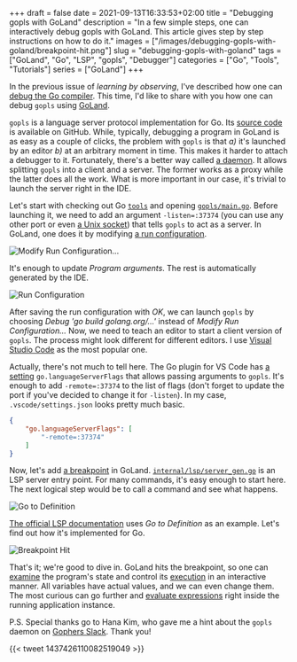 +++ 
draft = false
date = 2021-09-13T16:33:53+02:00
title = "Debugging gopls with GoLand"
description = "In a few simple steps, one can interactively debug gopls with GoLand. This article gives step by step instructions on how to do it."
images = ["/images/debugging-gopls-with-goland/breakpoint-hit.png"]
slug = "debugging-gopls-with-goland"
tags = ["GoLand", "Go", "LSP", "gopls", "Debugger"]
categories = ["Go", "Tools", "Tutorials"]
series = ["GoLand"]
+++

In the previous issue of _learning by observing_, I've described how one can [debug the Go compiler](/posts/debugging-go-compiler-with-goland/). This time, I'd like to share with you how one can debug `gopls` using [GoLand](https://www.jetbrains.com/go/).

`gopls` is a language server protocol implementation for Go. Its [source code](https://github.com/golang/tools/tree/master/gopls) is available on GitHub. While, typically, debugging a program in GoLand is as easy as a couple of clicks, the problem with `gopls` is that _a)_ it's launched by an editor _b)_ at an arbitrary moment in time. This makes it harder to attach a debugger to it. Fortunately, there's a better way called [a daemon](https://github.com/golang/tools/blob/master/gopls/doc/daemon.md). It allows splitting `gopls` into a client and a server. The former works as a proxy while the latter does all the work. What is more important in our case, it's trivial to launch the server right in the IDE.

Let's start with checking out Go [`tools`](https://github.com/golang/tools) and opening [`gopls/main.go`](https://github.com/golang/tools/blob/master/gopls/main.go). Before launching it, we need to add an argument `-listen=:37374` (you can use any other port or even [a Unix socket](https://github.com/golang/tools/blob/master/gopls/doc/daemon.md#managing-the-daemon-manually)) that tells `gopls` to act as a server. In GoLand, one does it by modifying [a run configuration](https://www.jetbrains.com/help/go/run-debug-configuration.html).

![Modify Run Configuration...](/images/debugging-gopls-with-goland/modify-run-configuration.png)

It's enough to update _Program arguments_. The rest is automatically generated by the IDE.

![Run Configuration](/images/debugging-gopls-with-goland/run-configuration.png)

After saving the run configuration with _OK_, we can launch `gopls` by choosing _Debug 'go build golang.org/...'_ instead of _Modify Run Configuration..._ Now, we need to teach an editor to start a client version of `gopls`. The process might look different for different editors. I use [Visual Studio Code](https://code.visualstudio.com/) as the most popular one.

Actually, there's not much to tell here. The Go plugin for VS Code has [a setting](https://github.com/golang/vscode-go/blob/master/docs/settings.md#golanguageserverflags) `go.languageServerFlags` that allows passing arguments to `gopls`. It's enough to add `-remote=:37374` to the list of flags (don't forget to update the port if you've decided to change it for `-listen`). In my case, `.vscode/settings.json` looks pretty much basic.

```json
{
    "go.languageServerFlags": [
        "-remote=:37374"
    ]
}
```

Now, let's add [a breakpoint](https://www.jetbrains.com/help/go/using-breakpoints.html) in GoLand. [`internal/lsp/server_gen.go`](https://github.com/golang/tools/blob/master/internal/lsp/server_gen.go) is an LSP server entry point. For many commands, it's easy enough to start here. The next logical step would be to call a command and see what happens.

![Go to Definition](/images/debugging-gopls-with-goland/go-to-definition.png)

[The official LSP documentation](https://docs.microsoft.com/en-us/visualstudio/extensibility/language-server-protocol) uses _Go to Definition_ as an example. Let's find out how it's implemented for Go.

![Breakpoint Hit](/images/debugging-gopls-with-goland/breakpoint-hit.png)

That's it; we're good to dive in. GoLand hits the breakpoint, so one can [examine](https://www.jetbrains.com/help/go/examining-suspended-program.html) the program's state and control its [execution](https://www.jetbrains.com/help/go/stepping-through-the-program.html) in an interactive manner. All variables have actual values, and we can even change them. The most curious can go further and [evaluate expressions](https://www.jetbrains.com/help/go/examining-suspended-program.html#evaluating-expressions) right inside the running application instance.

P.S. Special thanks go to Hana Kim, who gave me a hint about the `gopls` daemon on [Gophers Slack](https://gophers.slack.com/archives/C2B4L99RS/p1630933343069000). Thank you!

{{< tweet 1437426110082519049 >}}